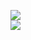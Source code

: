 [![](https://img.shields.io/badge/Made%20With-Github%20Spray-lightgrey.svg?style=for-the-badge&logo=github)](https://github.com/Annihil/github-spray#5201)  
[![](https://i.imgur.com/2DrTn0Z.gif)](https://github.com/Annihil/github-spray)